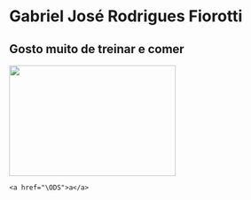 <HTML>
  
  <body>
    <h1>Gabriel José Rodrigues Fiorotti</h1>
    <h2>Gosto muito de treinar e comer</h2>
    <img src="https://i.imgur.com/P4Q2W4L.jpeg" width="300" height="200">


    <a href="\ODS">a</a>
  </body>


  
</HTML>
